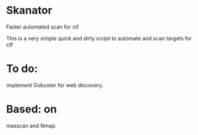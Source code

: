# Skanator
Faster automated scan for ctf

This is a very simple quick and dirty script to automate and scan targets for ctf


# To do:
implement Gobuster for web discovery.

# Based: on 
masscan and Nmap.
